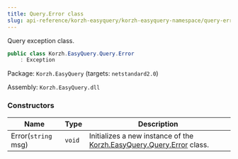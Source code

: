 ```yaml
---
title: Query.Error class
slug: api-reference/korzh-easyquery/korzh-easyquery-namespace/query-error-class
---
```



Query exception class.
```csharp
public class Korzh.EasyQuery.Query.Error
    : Exception

```
Package: `Korzh.EasyQuery` (targets: `netstandard2.0`)

Assembly: `Korzh.EasyQuery.dll`

### Constructors

| Name | Type | Description | 
| --- | --- | --- | 
| Error(`string` msg) | `void` | Initializes a new instance of the [Korzh.EasyQuery.Query.Error](/api-reference/korzh-easyquery/korzh-easyquery-namespace/query-class) class. |